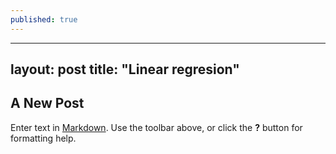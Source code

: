```yaml
---
published: true
---
```

---
layout: post
title:  "Linear regresion"
---

## A New Post

Enter text in [Markdown](http://daringfireball.net/projects/markdown/). Use the toolbar above, or click the **?** button for formatting help.
